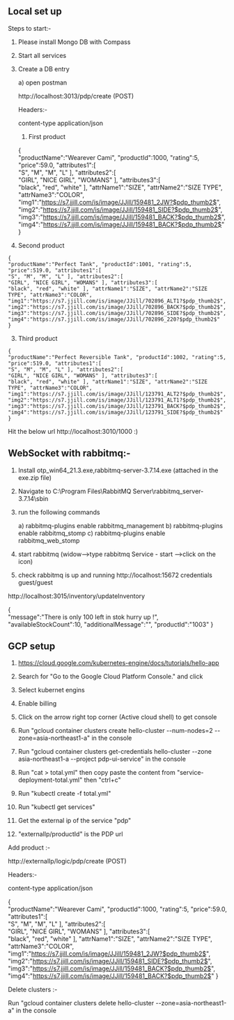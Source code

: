Local set up
-------------------------------------
Steps to start:-

1. Please install Mongo DB with Compass

2. Start all services

3. Create a DB entry

   a) open postman 
   
   
   http://localhost:3013/pdp/create  (POST)
   
     Headers:-
  
    content-type  application/json
   
   1. First product
   
   {  
   "productName":"Wearever Cami",
   "productId":1000,
   "rating":5,
   "price":59.0,
   "attributes1":[  
      "S",
      "M",
      "M",
      "L"
    ],
   "attributes2":[  
      "GIRL",
      "NICE GIRL",
      "WOMANS"
   ],
   "attributes3":[  
      "black",
      "red",
      "white"
   ],
   "attrName1":"SIZE",
   "attrName2":"SIZE TYPE",
   "attrName3":"COLOR",
   "img1":"https://s7.jjill.com/is/image/JJill/159481_2JW?$pdp_thumb2$",
   "img2":"https://s7.jjill.com/is/image/JJill/159481_SIDE?$pdp_thumb2$",
   "img3":"https://s7.jjill.com/is/image/JJill/159481_BACK?$pdp_thumb2$",
   "img4":"https://s7.jjill.com/is/image/JJill/159481_BACK?$pdp_thumb2$"
  }
  
  2. Second product
  
	{
	"productName":"Perfect Tank", "productId":1001, "rating":5, "price":519.0, "attributes1":[
	"S", "M", "M", "L" ], "attributes2":[
	"GIRL", "NICE GIRL", "WOMANS" ], "attributes3":[
	"black", "red", "white" ], "attrName1":"SIZE", "attrName2":"SIZE TYPE", "attrName3":"COLOR",
	"img1":"https://s7.jjill.com/is/image/JJill/702896_ALT1?$pdp_thumb2$",
	"img2":"https://s7.jjill.com/is/image/JJill/702896_BACK?$pdp_thumb2$", 
	"img3":"https://s7.jjill.com/is/image/JJill/702896_SIDE?$pdp_thumb2$", 
	"img4":"https://s7.jjill.com/is/image/JJill/702896_220?$pdp_thumb2$"
	}
	
  3. Third product
  
    {
	"productName":"Perfect Reversible Tank", "productId":1002, "rating":5, "price":519.0, "attributes1":[
	"S", "M", "M", "L" ], "attributes2":[
	"GIRL", "NICE GIRL", "WOMANS" ], "attributes3":[
	"black", "red", "white" ], "attrName1":"SIZE", "attrName2":"SIZE TYPE", "attrName3":"COLOR",
	"img1":"https://s7.jjill.com/is/image/JJill/123791_ALT2?$pdp_thumb2$",
	"img2":"https://s7.jjill.com/is/image/JJill/123791_ALT1?$pdp_thumb2$", 
	"img3":"https://s7.jjill.com/is/image/JJill/123791_BACK?$pdp_thumb2$", 
	"img4":"https://s7.jjill.com/is/image/JJill/123791_SIDE?$pdp_thumb2$"
	}


Hit the below url http://localhost:3010/1000 :)   

WebSocket with rabbitmq:-
--------------------------

1. Install otp_win64_21.3.exe,rabbitmq-server-3.7.14.exe (attached in the exe.zip file)
2. Navigate to C:\Program Files\RabbitMQ Server\rabbitmq_server-3.7.14\sbin
3. run the following commands
   
   a) rabbitmq-plugins enable rabbitmq_management
   b) rabbitmq-plugins enable rabbitmq_stomp
   c) rabbitmq-plugins enable rabbitmq_web_stomp
4. start rabbitmq (widow-->type rabbitmq Service - start -->click on the icon)   
5. check rabbitmq is up and running http://localhost:15672 credentials guest/guest


http://localhost:3015/inventory/updateInventory

{  
   "message":"There is only 100 left in stok hurry up !",
   "availableStockCount":10,
   "additionalMessage":"",
   "productId":"1003"
}

GCP setup
-----------------------------------------------------

1. https://cloud.google.com/kubernetes-engine/docs/tutorials/hello-app   

2. Search for "Go to the Google Cloud Platform Console." and click

3. Select kubernet engins

4. Enable billing

5. Click on the arrow right top corner (Active cloud shell) to get console

6. Run "gcloud container clusters create hello-cluster --num-nodes=2 --zone=asia-northeast1-a" in the console    

7. Run "gcloud container clusters get-credentials hello-cluster --zone asia-northeast1-a --project pdp-ui-service" in the console  

8. Run "cat > total.yml" then copy paste the content from "service-deployment-total.yml" then "ctrl+c"

9. Run "kubectl create -f total.yml"

10. Run "kubectl get services"

11. Get the external ip of the service "pdp"

12. "externalIp/productId" is the PDP url


Add product :- 

  http://externalIp/logic/pdp/create  (POST)
  
  Headers:-
  
  content-type  application/json
   
  
   {  
   "productName":"Wearever Cami",
   "productId":1000,
   "rating":5,
   "price":59.0,
   "attributes1":[  
      "S",
      "M",
      "M",
      "L"
    ],
   "attributes2":[  
      "GIRL",
      "NICE GIRL",
      "WOMANS"
   ],
   "attributes3":[  
      "black",
      "red",
      "white"
   ],
   "attrName1":"SIZE",
   "attrName2":"SIZE TYPE",
   "attrName3":"COLOR",
   "img1":"https://s7.jjill.com/is/image/JJill/159481_2JW?$pdp_thumb2$",
   "img2":"https://s7.jjill.com/is/image/JJill/159481_SIDE?$pdp_thumb2$",
   "img3":"https://s7.jjill.com/is/image/JJill/159481_BACK?$pdp_thumb2$",
   "img4":"https://s7.jjill.com/is/image/JJill/159481_BACK?$pdp_thumb2$"
  }
  
Delete clusters :-


Run "gcloud container clusters delete hello-cluster  --zone=asia-northeast1-a" in the console    


  
